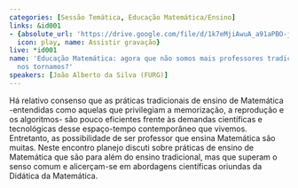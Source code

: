 ```yaml
---
categories: [Sessão Temática, Educação Matemática/Ensino]
links: &id001
- {absolute_url: 'https://drive.google.com/file/d/1k7eMjiAwuA_a91aPBO-jFI4kVur31XVr/view?usp=sharing',
  icon: play, name: Assistir gravação}
live: *id001
name: 'Educação Matemática: agora que não somos mais professores tradicionais o que
  nos tornamos?'
speakers: [João Alberto da Silva (FURG)]
---
```


Há relativo consenso que as práticas tradicionais de ensino de Matemática -entendidas como aquelas que privilegiam a memorização, a reprodução e os algoritmos- são pouco eficientes frente às demandas científicas e tecnológicas desse espaço-tempo contemporâneo que vivemos. Entretanto, as possibilidade de ser professor que ensina Matemática são muitas. Neste encontro planejo discuti sobre práticas de ensino de Matemática que são para além do ensino tradicional, mas que superam o senso comum e alicerçam-se em abordagens científicas oriundas da Didática da Matemática. 